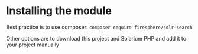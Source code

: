 # Installing the module

Best practice is to use composer:
`composer require firesphere/solr-search`

Other options are to download this project and Solarium PHP and add it to your project manually
